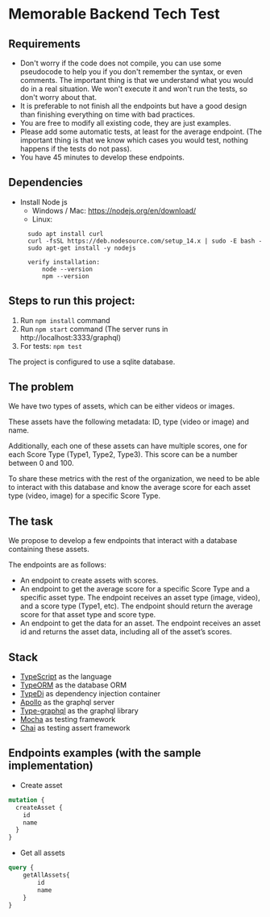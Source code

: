 # Memorable Backend Tech Test

## Requirements
- Don't worry if the code does not compile, you can use some pseudocode to help you if you don't remember the syntax, or even comments. 
The important thing is that we understand what you would do in a real situation. We won't execute it and won't run the tests, so don't worry about that.
- It is preferable to not finish all the endpoints but have a good design than finishing everything on time with bad practices.
- You are free to modify all existing code, they are just examples.
- Please add some automatic tests, at least for the average endpoint. (The important thing is that we know which cases you would test, nothing happens if the tests do not pass).
- You have 45 minutes to develop these endpoints.


## Dependencies
- Install Node js
  - Windows / Mac: https://nodejs.org/en/download/
  - Linux: 
  ```
    sudo apt install curl
    curl -fsSL https://deb.nodesource.com/setup_14.x | sudo -E bash -
    sudo apt-get install -y nodejs
  
    verify installation:
        node --version
        npm --version
  ``` 


## Steps to run this project:

1. Run `npm install` command
2. Run `npm start` command (The server runs in http://localhost:3333/graphql)
3. For tests: `npm test`

The project is configured to use a sqlite database.


## The problem

We have two types of assets, which can be either videos or images. 

These assets have the following metadata: ID, type (video or image) and name. 

Additionally, each one of these assets can have multiple scores, one for each Score Type (Type1, Type2, Type3). 
This score can be a number between 0 and 100. 

To share these metrics with the rest of the organization, we need to be able to interact with this database and know 
the average score for each asset type (video, image) for a specific Score Type.


## The task
We propose to develop a few endpoints that interact with a database containing these assets. 

The endpoints are as follows:
- An endpoint to create assets with scores.
- An endpoint to get the average score for a specific Score Type and a specific asset type. 
The endpoint receives an asset type (image, video), and a score type (Type1, etc). 
The endpoint should return the average score for that asset type and score type.
- An endpoint to get the data for an asset. The endpoint receives an asset id and returns the asset data, including all of the asset’s scores.




## Stack
-   [TypeScript](https://www.typescriptlang.org) as the language
-   [TypeORM](https://typeorm.io/#/) as the database ORM
-   [TypeDi](https://github.com/typestack/typedi) as dependency injection container
-   [Apollo](https://www.apollographql.com/docs/) as the graphql server
-   [Type-graphql](https://typegraphql.com/) as the graphql library
-   [Mocha](https://mochajs.org/) as testing framework
-   [Chai](https://www.chaijs.com/) as testing assert framework


## Endpoints examples (with the sample implementation)
- Create asset
```graphql
mutation {
  createAsset {
    id
    name
  }
}
```

- Get all assets
```graphql
query {
    getAllAssets{
        id
        name
    }
}
```

